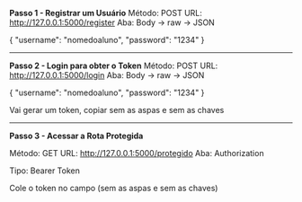 **Passo 1 - Registrar um Usuário**
Método: POST
URL: http://127.0.0.1:5000/register
Aba: Body → raw → JSON

{
  "username": "nomedoaluno",
  "password": "1234"
}

----------------------------------
**Passo 2 - Login para obter o Token**
Método: POST
URL: http://127.0.0.1:5000/login
Aba: Body → raw → JSON

{
  "username": "nomedoaluno",
  "password": "1234"
}

Vai gerar um token, copiar sem as aspas e sem as chaves

----------------------------------
**Passo 3 - Acessar a Rota Protegida**

Método: GET
URL: http://127.0.0.1:5000/protegido
Aba: Authorization

Tipo: Bearer Token

Cole o token no campo (sem as aspas e sem as chaves)
